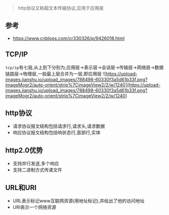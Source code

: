 > http协议又称超文本传输协议,应用于应用层

## 参考
- https://www.cnblogs.com/cr330326/p/9426018.html

## TCP/IP
`tcp/ip`有七层,从上到下分别为,应用层->表示层->会话层->传输层->网络层->数据链路层->物理层,一般最上层合并为一层,即应用层
![https://upload-images.jianshu.io/upload_images/788498-60330f3a5d61b33f.png?imageMogr2/auto-orient/strip%7CimageView2/2/w/1240](https://upload-images.jianshu.io/upload_images/788498-60330f3a5d61b33f.png?imageMogr2/auto-orient/strip%7CimageView2/2/w/1240)

## http协议
- 请求协议报文结构包括请求行,请求头,请求数据
- 响应协议报文结构包括响状态行,首部行,实体

## http2.0优势
- 支持并行发送,多个响应
- 支持二进制方式传递文件

## URL和URI
- URL表示标记www互联网资源(用地址标记),并给出了他的访问地址
- URI表示一个网络资源